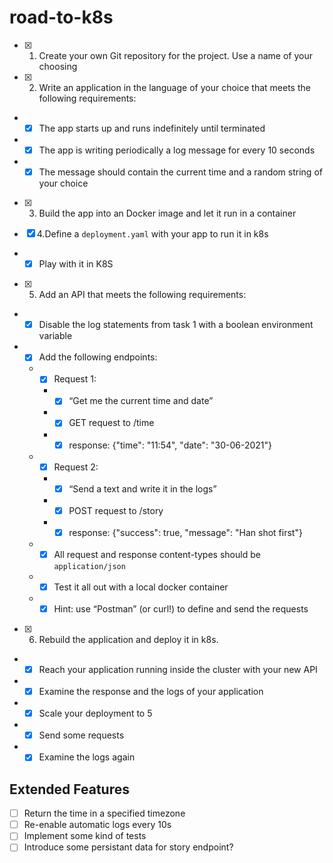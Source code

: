 # road-to-k8s
- [x] 1. Create your own Git repository for the project. Use a name of your choosing

- [x] 2. Write an application in the language of your choice that meets the following requirements:
* - [x] The app starts up and runs indefinitely until terminated
* - [x] The app is writing periodically a log message for every 10 seconds
* - [x] The message should contain the current time and a random string of your choice

- [x] 3. Build the app into an Docker image and let it run in a container

- [x] 4.Define a `deployment.yaml` with your app to run it in k8s
* - [x] Play with it in K8S

- [x] 5. Add an API that meets the following requirements:
* - [x] Disable the log statements from task 1 with a boolean environment variable
* - [x] Add the following endpoints:
  * - [x] Request 1:
    * - [x] “Get me the current time and date”
    * - [x] GET request to /time
    * - [x] response: {"time": "11:54", "date": "30-06-2021"}
  * - [x] Request 2:
    * - [x] “Send a text and write it in the logs”
    * - [x] POST request to /story
    * - [x] response: {"success": true, "message": "Han shot first"}
  * - [x] All request and response content-types should be `application/json`
  * - [x] Test it all out with a local docker container
  * - [x] Hint: use “Postman” (or curl!) to define and send the requests 

- [x] 6. Rebuild the application and deploy it in k8s. 
* - [x] Reach your application running inside the cluster with your new API
* - [x] Examine the response and the logs of your application
* - [x] Scale your deployment to 5
* - [x] Send some requests
* - [x] Examine the logs again

## Extended Features
- [ ] Return the time in a specified timezone
- [ ] Re-enable automatic logs every 10s
- [ ] Implement some kind of tests
- [ ] Introduce some persistant data for story endpoint?
